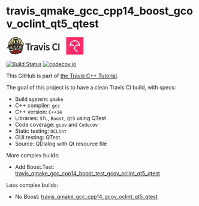# travis_qmake_gcc_cpp14_boost_gcov_oclint_qt5_qtest


[![Travis CI logo](TravisCI.png)](https://travis-ci.org)
![Whitespace](Whitespace.png)
[![Codecov logo](Codecov.png)](https://www.codecov.io)

[![Build Status](https://travis-ci.org/richelbilderbeek/travis_qmake_gcc_cpp14_boost_gcov_oclint_qt5_qtest.svg?branch=master)](https://travis-ci.org/richelbilderbeek/travis_qmake_gcc_cpp14_boost_gcov_oclint_qt5_qtest)
[![codecov.io](https://codecov.io/github/richelbilderbeek/travis_qmake_gcc_cpp14_boost_gcov_oclint_qt5_qtest/coverage.svg?branch=master)](https://codecov.io/github/richelbilderbeek/travis_qmake_gcc_cpp14_boost_gcov_oclint_qt5_qtest?branch=master)

This GitHub is part of [the Travis C++ Tutorial](https://github.com/richelbilderbeek/travis_cpp_tutorial).

The goal of this project is to have a clean Travis CI build, with specs:
 * Build system: `qmake`
 * C++ compiler: `gcc`
 * C++ version: `C++14`
 * Libraries: `STL`, `Boost`, `Qt5` using QTest
 * Code coverage: `gcov` and `Codecov`
 * Static testing: `OCLint`
 * GUI testing: QTest
 * Source: QDialog with Qt resource file

More complex builds:
 * Add Boost.Test: [travis_qmake_gcc_cpp14_boost_test_gcov_oclint_qt5_qtest](https://www.github.com/richelbilderbeek/travis_qmake_gcc_cpp14_boost_test_gcov_oclint_qt5_qtest)

Less complex builds:
 * No Boost: [travis_qmake_gcc_cpp14_gcov_oclint_qt5_qtest](https://www.github.com/richelbilderbeek/travis_qmake_gcc_cpp14_gcov_oclint_qt5_qtest)
